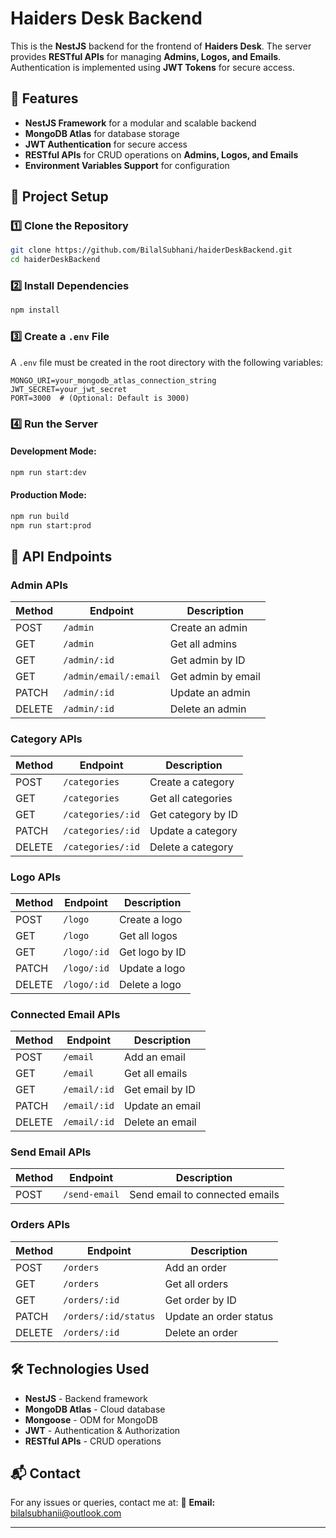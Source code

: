 # Haiders Desk Backend

This is the **NestJS** backend for the frontend of **Haiders Desk**. The server provides **RESTful APIs** for managing **Admins, Logos, and Emails**. Authentication is implemented using **JWT Tokens** for secure access.

## 🚀 Features

- **NestJS Framework** for a modular and scalable backend
- **MongoDB Atlas** for database storage
- **JWT Authentication** for secure access
- **RESTful APIs** for CRUD operations on **Admins, Logos, and Emails**
- **Environment Variables Support** for configuration

## 📂 Project Setup

### 1️⃣ Clone the Repository

```sh
git clone https://github.com/BilalSubhani/haiderDeskBackend.git
cd haiderDeskBackend
```

### 2️⃣ Install Dependencies

```sh
npm install
```

### 3️⃣ Create a `.env` File

A `.env` file must be created in the root directory with the following variables:

```env
MONGO_URI=your_mongodb_atlas_connection_string
JWT_SECRET=your_jwt_secret
PORT=3000  # (Optional: Default is 3000)
```

### 4️⃣ Run the Server

#### Development Mode:

```sh
npm run start:dev
```

#### Production Mode:

```sh
npm run build
npm run start:prod
```

## 📡 API Endpoints

### **Admin APIs**

| Method | Endpoint              | Description        |
| ------ | --------------------- | ------------------ |
| POST   | `/admin`              | Create an admin    |
| GET    | `/admin`              | Get all admins     |
| GET    | `/admin/:id`          | Get admin by ID    |
| GET    | `/admin/email/:email` | Get admin by email |
| PATCH  | `/admin/:id`          | Update an admin    |
| DELETE | `/admin/:id`          | Delete an admin    |

### **Category APIs**

| Method | Endpoint          | Description        |
| ------ | ----------------- | ------------------ |
| POST   | `/categories`     | Create a category  |
| GET    | `/categories`     | Get all categories |
| GET    | `/categories/:id` | Get category by ID |
| PATCH  | `/categories/:id` | Update a category  |
| DELETE | `/categories/:id` | Delete a category  |

### **Logo APIs**

| Method | Endpoint    | Description    |
| ------ | ----------- | -------------- |
| POST   | `/logo`     | Create a logo  |
| GET    | `/logo`     | Get all logos  |
| GET    | `/logo/:id` | Get logo by ID |
| PATCH  | `/logo/:id` | Update a logo  |
| DELETE | `/logo/:id` | Delete a logo  |

### **Connected Email APIs**

| Method | Endpoint     | Description     |
| ------ | ------------ | --------------- |
| POST   | `/email`     | Add an email    |
| GET    | `/email`     | Get all emails  |
| GET    | `/email/:id` | Get email by ID |
| PATCH  | `/email/:id` | Update an email |
| DELETE | `/email/:id` | Delete an email |

### **Send Email APIs**

| Method | Endpoint      | Description                    |
| ------ | ------------- | ------------------------------ |
| POST   | `/send-email` | Send email to connected emails |

### **Orders APIs**

| Method | Endpoint             | Description            |
| ------ | -------------------- | ---------------------- |
| POST   | `/orders`            | Add an order           |
| GET    | `/orders`            | Get all orders         |
| GET    | `/orders/:id`        | Get order by ID        |
| PATCH  | `/orders/:id/status` | Update an order status |
| DELETE | `/orders/:id`        | Delete an order        |

## 🛠 Technologies Used

- **NestJS** - Backend framework
- **MongoDB Atlas** - Cloud database
- **Mongoose** - ODM for MongoDB
- **JWT** - Authentication & Authorization
- **RESTful APIs** - CRUD operations

## 📬 Contact

For any issues or queries, contact me at:
📧 **Email:** [bilalsubhanii@outlook.com](mailto:bilalsubhanii@outlook.com)

---
